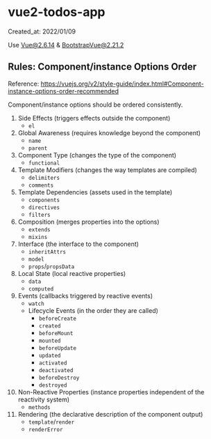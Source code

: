 # vue2-todos-app

Created_at: 2022/01/09

Use Vue@2.6.14 & BootstrapVue@2.21.2

## Rules: Component/instance Options Order

Reference: https://vuejs.org/v2/style-guide/index.html#Component-instance-options-order-recommended

Component/instance options should be ordered consistently.

1. Side Effects (triggers effects outside the component)
   - `el`
2. Global Awareness (requires knowledge beyond the component)
   - `name`
   - `parent`
3. Component Type (changes the type of the component)
   - `functional`
4. Template Modifiers (changes the way templates are compiled)
   - `delimiters`
   - `comments`
5. Template Dependencies (assets used in the template)
   - `components`
   - `directives`
   - `filters`
6. Composition (merges properties into the options)
   - `extends`
   - `mixins`
7. Interface (the interface to the component)
   - `inheritAttrs`
   - `model`
   - `props`/`propsData`
8. Local State (local reactive properties)
   - `data`
   - `computed`
9. Events (callbacks triggered by reactive events)
   - `watch`
   - Lifecycle Events (in the order they are called)
     - `beforeCreate`
     - `created`
     - `beforeMount`
     - `mounted`
     - `beforeUpdate`
     - `updated`
     - `activated`
     - `deactivated`
     - `beforeDestroy`
     - `destroyed`
10. Non-Reactive Properties (instance properties independent of the reactivity system)
    - `methods`
11. Rendering (the declarative description of the component output)
    - `template`/`render`
    - `renderError`
